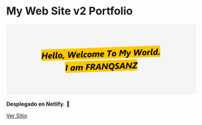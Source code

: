 # My Web Site v2 Portfolio

![hello](./img/hello.png)

**Desplegado en Netlify.** 🚀

[Ver Sitio](https://franqsanz.netlify.app/)
